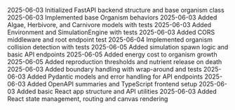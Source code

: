 2025-06-03 Initialized FastAPI backend structure and base organism class
2025-06-03 Implemented base Organism behaviors
2025-06-03 Added Algae, Herbivore, and Carnivore models with tests
2025-06-03 Added Environment and SimulationEngine with tests
2025-06-03 Added CORS middleware and root endpoint test
2025-06-04 Implemented organism collision detection with tests
2025-06-05 Added simulation spawn logic and basic API endpoints
2025-06-05 Added energy cost to organism growth
2025-06-05 Added reproduction thresholds and nutrient release on death
2025-06-03 Added boundary handling with wrap-around and tests
2025-06-03 Added Pydantic models and error handling for API endpoints
2025-06-03 Added OpenAPI summaries and TypeScript frontend setup
2025-06-03 Added basic React app structure and API utilities
2025-06-03 Added React state management, routing and canvas rendering

